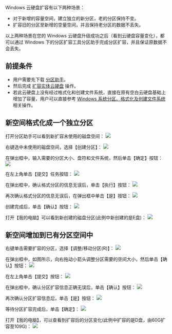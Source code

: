 Windows 云硬盘扩容有以下两种场景：

- 对于新增的容量空间，建立独立的新分区，老的分区保持不变。
- 扩容旧的分区至新增的空量空间，并且保持老分区的数据不丢失。

以上两种场景在您的 Windows 云硬盘升级成功之后（看到云硬盘容量变化），都可以通过 Windows 下的分区扩容工具分区助手完成分区扩容，并且保证原数据不会丢失。

## 前提条件
- 用户需要先下载 [分区助手](http://www.disktool.cn/)。
- 然后完成 [扩容实体云硬盘](/doc/product/362/5747) 操作。
- 若此云硬盘上没有经过格式化和创建文件系统，直接在原有空白云硬盘基础上增加了容量，用户可以直接参考 [Windows 系统分区、格式化及创建文件系统](https://cloud.tencent.com/document/product/362/6734
) 相关操作。

## 新空间格式化成一个独立分区
打开分区助手可以看到新扩容未使用的磁盘空间：
![](//mccdn.qcloud.com/static/img/8bb1180fb58f1dba376084eca29502e7/image.png)

右键选中未使用的磁盘空间，选择【创建分区】：
![](//mccdn.qcloud.com/static/img/2c9c621debf86e7ae91e55fdf42216fe/image.png)

在弹出框中，输入需要的分区大小、盘符和文件系统，然后单击【确定】按钮：
![](//mccdn.qcloud.com/static/img/2279a58dff1ecf399f53a660f46612f8/image.png)

在左上角单击【提交】任务按钮：
![](//mccdn.qcloud.com/static/img/e406a9ab0a907fc9f33708beaad45feb/image.png)

在弹出框中，确认格式分区的信息无误后，单击【执行】按钮：
![](//mccdn.qcloud.com/static/img/0eb80f57d7ade8eec8b86b9bc82a8f92/image.png)

再次确认格式分区的信息无误后，在弹出框中单击【是】按钮：
![](//mccdn.qcloud.com/static/img/b31c86dcc8e38644a8fe5835d2f676f5/image.png)

创建完成后，单击【确认】按钮：
![](//mccdn.qcloud.com/static/img/f424d22f58089ecf0712173484008945/image.png)

打开【我的电脑】可以看到新创建的磁盘分区(此例中新创建的是E盘)：
![](//mccdn.qcloud.com/static/img/f53c99dd35ec9f9af00eb2d1960522ef/image.png)

## 新空间增加到已有分区空间中
右键单击需要扩容的分区，选择【调整/移动分区(R)】：
![](//mccdn.qcloud.com/static/img/aacac81271ba88f35ea0dd6e25314977/image.png)

在弹出框中，如图所示，向右拖动小箭头调整分区需要的空间大小，然后单击【确认】按钮：
![](//mccdn.qcloud.com/static/img/d548f0c5f75f9171612581c77cad072b/image.png)

在左上角单击【提交】按钮：
![](//mccdn.qcloud.com/static/img/0b4e4e270c6b1e9ab43a747553119746/image.png)

在弹出框中，确认分区扩容信息正确无误后，单击【确认】按钮：
![](//mccdn.qcloud.com/static/img/aab479952f267a19585c789a9511cd84/image.png)

再次确认分区扩容信息后，单击【是】按钮：
![](//mccdn.qcloud.com/static/img/d9c99392f4542bebc1087f9d6790e722/image.png)

等待分区扩容完成后，单击【确定】：
![](//mccdn.qcloud.com/static/img/b06ca48c96f5c2230077b9e3430b779a/image.png)

打开【我的电脑】，可以查看到扩容后的分区变化(此例中扩容的是D盘，由60G扩容至109G)：
![](//mccdn.qcloud.com/static/img/cfb207b4364adc4e59cea68ad700271b/image.png)
